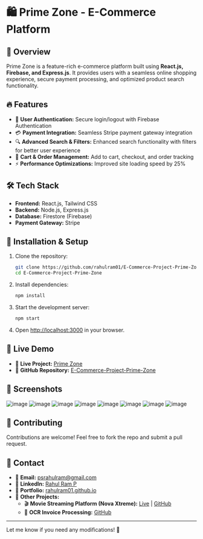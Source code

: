 # 🛍️ Prime Zone - E-Commerce Platform

## 🚀 Overview  
Prime Zone is a feature-rich e-commerce platform built using **React.js, Firebase, and Express.js**. It provides users with a seamless online shopping experience, secure payment processing, and optimized product search functionality.  

## 🔥 Features  
- 🔐 **User Authentication:** Secure login/logout with Firebase Authentication  
- 💳 **Payment Integration:** Seamless Stripe payment gateway integration  
- 🔍 **Advanced Search & Filters:** Enhanced search functionality with filters for better user experience  
- 🛒 **Cart & Order Management:** Add to cart, checkout, and order tracking  
- ⚡ **Performance Optimizations:** Improved site loading speed by 25%  

## 🛠️ Tech Stack  
- **Frontend:** React.js, Tailwind CSS  
- **Backend:** Node.js, Express.js  
- **Database:** Firestore (Firebase)  
- **Payment Gateway:** Stripe  

## 🎯 Installation & Setup  
1. Clone the repository:  
   ```bash
   git clone https://github.com/rahulram01/E-Commerce-Project-Prime-Zone.git
   cd E-Commerce-Project-Prime-Zone
   ```
2. Install dependencies:  
   ```bash
   npm install
   ```
3. Start the development server:  
   ```bash
   npm start
   ```
4. Open [http://localhost:3000](http://localhost:3000) in your browser.  

## 🚀 Live Demo  
- 🔗 **Live Project:** [Prime Zone](https://primetime-zone.netlify.app/)  
- 🔗 **GitHub Repository:** [E-Commerce-Project-Prime-Zone](https://github.com/rahulram01/E-Commerce-Project-Prime-Zone)  

## 📸 Screenshots  
![image](https://github.com/user-attachments/assets/19e364e2-e20e-4487-a224-afc29b024622)
![image](https://github.com/user-attachments/assets/099fecb5-a89e-4a02-a0a3-66e9eb7f5eaf)
![image](https://github.com/user-attachments/assets/d2be3c91-2997-41f6-92ab-f6b7cb0849d2)
![image](https://github.com/user-attachments/assets/7675a215-114e-4897-a79d-f3312b078ece)
![image](https://github.com/user-attachments/assets/7ddcd349-ba21-4b47-9367-3a841a34eb28)
![image](https://github.com/user-attachments/assets/83abf918-7e82-4161-87f2-a5a51c40dac6)
![image](https://github.com/user-attachments/assets/4a43e5ff-7e47-4c63-9c92-e3151eac970c)
![image](https://github.com/user-attachments/assets/00836797-980e-4623-a049-c0b632edcaba)




## 📌 Contributing  
Contributions are welcome! Feel free to fork the repo and submit a pull request.  

## 📧 Contact  
- 📩 **Email:** [psrahulram@gmail.com](mailto:psrahulram@gmail.com)  
- 🔗 **LinkedIn:** [Rahul Ram P](https://www.linkedin.com/in/rahul-ram-p-229414221/)  
- 🔗 **Portfolio:** [rahulram01.github.io](https://rahulram01.github.io/Portfolio/##about)  
- 🔗 **Other Projects:**  
  - 🎬 **Movie Streaming Platform (Nova Xtreme):** [Live](https://novaxxtreme.netlify.app/) | [GitHub](https://github.com/rahulram01/Movie-Streaming)  
  - 📝 **OCR Invoice Processing:** [GitHub](https://github.com/rahulram01/OCR)  

---  

Let me know if you need any modifications! 🚀
